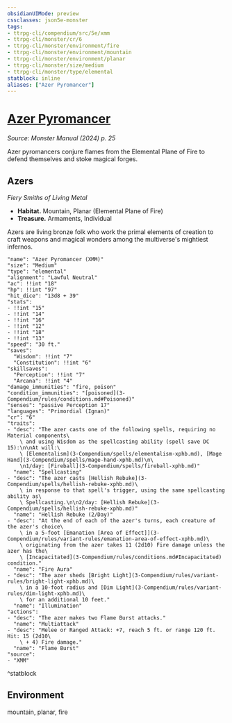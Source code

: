 ```yaml
---
obsidianUIMode: preview
cssclasses: json5e-monster
tags:
- ttrpg-cli/compendium/src/5e/xmm
- ttrpg-cli/monster/cr/6
- ttrpg-cli/monster/environment/fire
- ttrpg-cli/monster/environment/mountain
- ttrpg-cli/monster/environment/planar
- ttrpg-cli/monster/size/medium
- ttrpg-cli/monster/type/elemental
statblock: inline
aliases: ["Azer Pyromancer"]
---
```

# [Azer Pyromancer](3-Compendium\bestiary\elemental/azer-pyromancer-xmm.md)
*Source: Monster Manual (2024) p. 25*  

Azer pyromancers conjure flames from the Elemental Plane of Fire to defend themselves and stoke magical forges.

## Azers

*Fiery Smiths of Living Metal*

- **Habitat.** Mountain, Planar (Elemental Plane of Fire)  
- **Treasure.** Armaments, Individual  

Azers are living bronze folk who work the primal elements of creation to craft weapons and magical wonders among the multiverse's mightiest infernos.

```statblock
"name": "Azer Pyromancer (XMM)"
"size": "Medium"
"type": "elemental"
"alignment": "Lawful Neutral"
"ac": !!int "18"
"hp": !!int "97"
"hit_dice": "13d8 + 39"
"stats":
- !!int "15"
- !!int "14"
- !!int "16"
- !!int "12"
- !!int "18"
- !!int "13"
"speed": "30 ft."
"saves":
  "Wisdom": !!int "7"
  "Constitution": !!int "6"
"skillsaves":
  "Perception": !!int "7"
  "Arcana": !!int "4"
"damage_immunities": "fire, poison"
"condition_immunities": "[poisoned](3-Compendium/rules/conditions.md#Poisoned)"
"senses": "passive Perception 17"
"languages": "Primordial (Ignan)"
"cr": "6"
"traits":
- "desc": "The azer casts one of the following spells, requiring no Material components\
    \ and using Wisdom as the spellcasting ability (spell save DC 15):\n\nAt will:\
    \ [Elementalism](3-Compendium/spells/elementalism-xphb.md), [Mage Hand](3-Compendium/spells/mage-hand-xphb.md)\n\
    \n1/day: [Fireball](3-Compendium/spells/fireball-xphb.md)"
  "name": "Spellcasting"
- "desc": "The azer casts [Hellish Rebuke](3-Compendium/spells/hellish-rebuke-xphb.md)\
    \ in response to that spell's trigger, using the same spellcasting ability as\
    \ Spellcasting.\n\n2/day: [Hellish Rebuke](3-Compendium/spells/hellish-rebuke-xphb.md)"
  "name": "Hellish Rebuke (2/Day)"
- "desc": "At the end of each of the azer's turns, each creature of the azer's choice\
    \ in a 5-foot [Emanation [Area of Effect]](3-Compendium/rules/variant-rules/emanation-area-of-effect-xphb.md)\
    \ originating from the azer takes 11 (2d10) Fire damage unless the azer has the\
    \ [Incapacitated](3-Compendium/rules/conditions.md#Incapacitated) condition."
  "name": "Fire Aura"
- "desc": "The azer sheds [Bright Light](3-Compendium/rules/variant-rules/bright-light-xphb.md)\
    \ in a 10-foot radius and [Dim Light](3-Compendium/rules/variant-rules/dim-light-xphb.md)\
    \ for an additional 10 feet."
  "name": "Illumination"
"actions":
- "desc": "The azer makes two Flame Burst attacks."
  "name": "Multiattack"
- "desc": "Melee or Ranged Attack: +7, reach 5 ft. or range 120 ft. Hit: 15 (2d10\
    \ + 4) Fire damage."
  "name": "Flame Burst"
"source":
- "XMM"
```
^statblock

## Environment

mountain, planar, fire